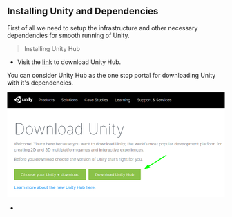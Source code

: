 ## Installing Unity and Dependencies

First of all we need to setup the infrastructure and other necessary dependencies for smooth running of Unity.

> Installing Unity Hub

- Visit the [link](https://unity3d.com/get-unity/download) to download Unity Hub.

You can consider Unity Hub as the one stop portal for downloading Unity with it's dependencies.

![UnityHub](img/UnityHub.png)

- 
